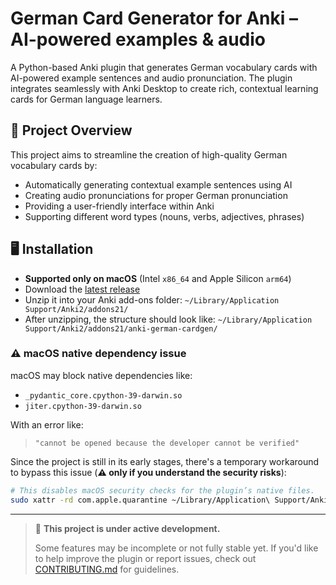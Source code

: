 # German Card Generator for Anki – AI-powered examples &amp; audio

A Python-based Anki plugin that generates German vocabulary cards with AI-powered example sentences and audio pronunciation. The plugin integrates seamlessly with Anki Desktop to create rich, contextual learning cards for German language learners.

## 🎯 Project Overview

This project aims to streamline the creation of high-quality German vocabulary cards by:
- Automatically generating contextual example sentences using AI
- Creating audio pronunciations for proper German pronunciation
- Providing a user-friendly interface within Anki
- Supporting different word types (nouns, verbs, adjectives, phrases)

## 🖥️ Installation

- **Supported only on macOS** (Intel `x86_64` and Apple Silicon `arm64`)
- Download the [latest release](https://github.com/digorbi/anki-german-cardgen/releases)
- Unzip it into your Anki add-ons folder: `~/Library/Application Support/Anki2/addons21/`
- After unzipping, the structure should look like: `~/Library/Application Support/Anki2/addons21/anki-german-cardgen/`

### ⚠️ macOS native dependency issue

macOS may block native dependencies like:

- `_pydantic_core.cpython-39-darwin.so`
- `jiter.cpython-39-darwin.so`

With an error like:

> `"cannot be opened because the developer cannot be verified"`

Since the project is still in its early stages, there's a temporary workaround to bypass this issue (**⚠️ only if you understand the security risks**):

```bash
# This disables macOS security checks for the plugin’s native files.
sudo xattr -rd com.apple.quarantine ~/Library/Application\ Support/Anki2/addons21/anki-german-cardgen/vendor
```

---
> 🚧 **This project is under active development.**
>
> Some features may be incomplete or not fully stable yet. If you'd like to help improve the plugin or report issues, check out [CONTRIBUTING.md](CONTRIBUTING.md) for guidelines.
